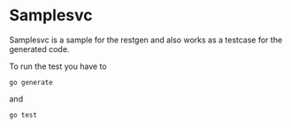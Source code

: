 # Samplesvc

Samplesvc is a sample for the restgen and also works as a testcase for the generated code.

To run the test you have to 

`go generate`

and 

`go test`



